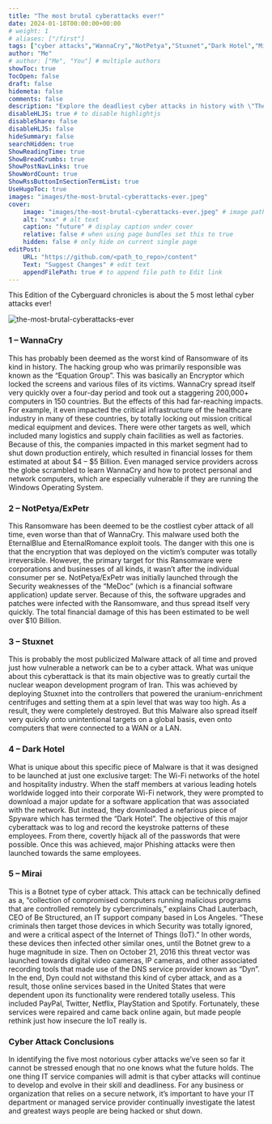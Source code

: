 ```yaml
---
title: "The most brutal cyberattacks ever!"
date: 2024-01-18T00:00:00+00:00
# weight: 1
# aliases: ["/first"]
tags: ["cyber attacks","WannaCry","NotPetya","Stuxnet","Dark Hotel","Mirai","ransomware","malware","botnet","IoT security"]
author: "Me"
# author: ["Me", "You"] # multiple authors
showToc: true
TocOpen: false
draft: false
hidemeta: false
comments: false
description: "Explore the deadliest cyber attacks in history with \"The 5 Most Lethal Cyber Attacks Ever!\" From WannaCry's global impact to Stuxnet's sabotage of nuclear facilities, delve into these notorious incidents that shaped cybersecurity landscapes worldwide."
disableHLJS: true # to disable highlightjs
disableShare: false
disableHLJS: false
hideSummary: false
searchHidden: true
ShowReadingTime: true
ShowBreadCrumbs: true
ShowPostNavLinks: true
ShowWordCount: true
ShowRssButtonInSectionTermList: true
UseHugoToc: true
images: "images/the-most-brutal-cyberattacks-ever.jpeg"
cover:
    image: "images/the-most-brutal-cyberattacks-ever.jpeg" # image path/url
    alt: "xxx" # alt text
    caption: "future" # display caption under cover
    relative: false # when using page bundles set this to true
    hidden: false # only hide on current single page
editPost:
    URL: "https://github.com/<path_to_repo>/content"
    Text: "Suggest Changes" # edit text
    appendFilePath: true # to append file path to Edit link
---
```


This Edition of the Cyberguard chronicles is about the 5 most lethal cyber attacks ever!

![the-most-brutal-cyberattacks-ever](/images/the-most-brutal-cyberattacks-ever.webp)

### 1 – WannaCry
This has probably been deemed as the worst kind of Ransomware of its kind in history. The hacking group who was primarily responsible was known as the “Equation Group”.
This was basically an Encryptor which locked the screens and various files of its victims. WannaCry spread itself very quickly over a four-day period and took out a staggering 200,000+ computers in 150 countries. But the effects of this had far-reaching impacts.
For example, it even impacted the critical infrastructure of the healthcare industry in many of these countries, by totally locking out mission critical medical equipment and devices. There were other targets as well, which included many logistics and supply chain facilities as well as factories.
Because of this, the companies impacted in this market segment had to shut down production entirely, which resulted in financial losses for them estimated at about $4 – $5 Billion.
Even managed service providers across the globe scrambled to learn WannaCry and how to protect personal and network computers, which are especially vulnerable if they are running the Windows Operating System.

### 2 – NotPetya/ExPetr
This Ransomware has been deemed to be the costliest cyber attack of all time, even worse than that of WannaCry.
This malware used both the EternalBlue and EternalRomance exploit tools. The danger with this one is that the encryption that was deployed on the victim’s computer was totally irreversible. However, the primary target for this Ransomware were corporations and businesses of all kinds, it wasn’t after the individual consumer per se.
NotPetya/ExPetr was initially launched through the Security weaknesses of the “MeDoc” (which is a financial software application) update server. Because of this, the software upgrades and patches were infected with the Ransomware, and thus spread itself very quickly. The total financial damage of this has been estimated to be well over $10 Billion.

### 3 – Stuxnet
This is probably the most publicized Malware attack of all time and proved just how vulnerable a network can be to a cyber attack.
What was unique about this cyberattack is that its main objective was to greatly curtail the nuclear weapon development program of Iran. This was achieved by deploying Stuxnet into the controllers that powered the uranium-enrichment centrifuges and setting them at a spin level that was way too high. As a result, they were completely destroyed. But this Malware also spread itself very quickly onto unintentional targets on a global basis, even onto computers that were connected to a WAN or a LAN.

### 4 – Dark Hotel
What is unique about this specific piece of Malware is that it was designed to be launched at just one exclusive target: The Wi-Fi networks of the hotel and hospitality industry. When the staff members at various leading hotels worldwide logged into their corporate Wi-Fi network, they were prompted to download a major update for a software application that was associated with the network. But instead, they downloaded a nefarious piece of Spyware which has termed the “Dark Hotel”.
The objective of this major cyberattack was to log and record the keystroke patterns of these employees. From there, covertly hijack all of the passwords that were possible. Once this was achieved, major Phishing attacks were then launched towards the same employees.

### 5 – Mirai
This is a Botnet type of cyber attack. This attack can be technically defined as a, “collection of compromised computers running malicious programs that are controlled remotely by cybercriminals,” explains Chad Lauterbach, CEO of Be Structured, an IT support company based in Los Angeles. “These criminals then target those devices in which Security was totally ignored, and were a critical aspect of the Internet of Things (IoT).”
In other words, these devices then infected other similar ones, until the Botnet grew to a huge magnitude in size.
Then on October 21, 2016 this threat vector was launched towards digital video cameras, IP cameras, and other associated recording tools that made use of the DNS service provider known as “Dyn”.
In the end, Dyn could not withstand this kind of cyber attack, and as a result, those online services based in the United States that were dependent upon its functionality were rendered totally useless. This included PayPal, Twitter, Netflix, PlayStation and Spotify.
Fortunately, these services were repaired and came back online again, but made people rethink just how insecure the IoT really is.

### Cyber Attack Conclusions
In identifying the five most notorious cyber attacks we’ve seen so far it cannot be stressed enough that no one knows what the future holds. The one thing IT service companies will admit is that cyber attacks will continue to develop and evolve in their skill and deadliness.
For any business or organization that relies on a secure network, it’s important to have your IT department or managed service provider continually investigate the latest and greatest ways people are being hacked or shut down.
